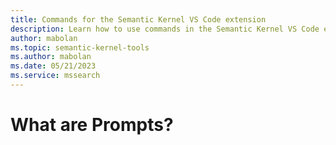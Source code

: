 ```yaml
---
title: Commands for the Semantic Kernel VS Code extension
description: Learn how to use commands in the Semantic Kernel VS Code extension
author: mabolan
ms.topic: semantic-kernel-tools
ms.author: mabolan
ms.date: 05/21/2023
ms.service: mssearch
---
```

# What are Prompts?
